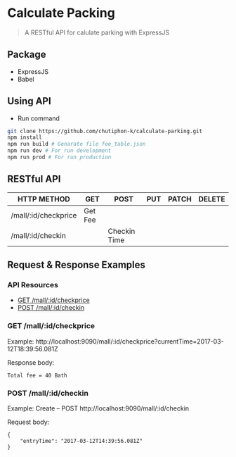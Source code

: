 # Calculate Packing

> A RESTful API for calulate parking with ExpressJS

## Package
- ExpressJS
- Babel

## Using API
  - Run command
  
```bash
git clone https://github.com/chutiphon-k/calculate-parking.git
npm install
npm run build # Genarate file fee_table.json
npm run dev # For run development
npm run prod # For run production
```

## RESTful API

| HTTP METHOD | GET            | POST       | PUT         | PATCH | DELETE |
| ----------- | --------------- | --------- | ----------- | ------ | ------ |
| /mall/:id/checkprice       | Get Fee | |  | | |
| /mall/:id/checkin       | | Checkin Time |  |  |  |

## Request & Response Examples

### API Resources

  - [GET /mall/:id/checkprice](#get-mallidcheckprice)
  - [POST /mall/:id/checkin](#post-mallidcheckin)

### GET /mall/:id/checkprice

Example: http://localhost:9090/mall/:id/checkprice?currentTime=2017-03-12T18:39:56.081Z

Response body:

	Total fee = 40 Bath

### POST /mall/:id/checkin

Example: Create – POST  http://localhost:9090/mall/:id/checkin

Request body:

    {
		"entryTime": "2017-03-12T14:39:56.081Z"
    }
